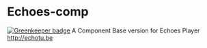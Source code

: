 Echoes-comp
===========

[![Greenkeeper badge](https://badges.greenkeeper.io/orizens/echoes-comp.svg)](https://greenkeeper.io/)
A Component Base version for Echoes Player http://echotu.be